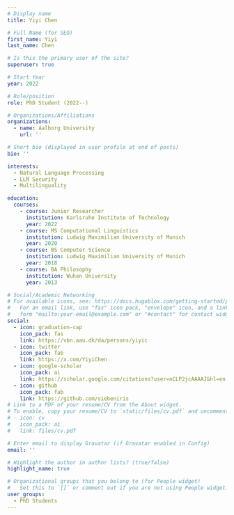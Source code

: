 ```yaml
---
# Display name
title: Yiyi Chen

# Full Name (for SEO)
first_name: Yiyi
last_name: Chen

# Is this the primary user of the site?
superuser: true

# Start Year
year: 2022

# Role/position
role: PhD Student (2022--)

# Organizations/Affiliations
organizations:
  - name: Aalborg University
    url: ''

# Short bio (displayed in user profile at end of posts)
bio: ''

interests:
  - Natural Language Processing
  - LLM Security
  - Multilinguality

education:
  courses:
    - course: Junior Researcher
      institution: Karlsruhe Institute of Technology
      year: 2022
    - course: MS Computational Linguistics
      institution: Ludwig Maximilian University of Munich
      year: 2020
    - course: BS Computer Science
      institution: Ludwig Maximilian University of Munich
      year: 2018
    - course: BA Philosophy
      institution: Wuhan University
      year: 2013

# Social/Academic Networking
# For available icons, see: https://docs.hugoblox.com/getting-started/page-builder/#icons
#   For an email link, use "fas" icon pack, "envelope" icon, and a link in the
#   form "mailto:your-email@example.com" or "#contact" for contact widget.
social:
  - icon: graduation-cap
    icon_pack: fas
    link: https://vbn.aau.dk/da/persons/yiyic
  - icon: twitter
    icon_pack: fab
    link: https://x.com/YiyiChen
  - icon: google-scholar
    icon_pack: ai
    link: https://scholar.google.com/citations?user=nCLP2jcAAAAJ&hl=en
  - icon: github
    icon_pack: fab
    link: https://github.com/siebeniris
# Link to a PDF of your resume/CV from the About widget.
# To enable, copy your resume/CV to `static/files/cv.pdf` and uncomment the lines below.
# - icon: cv
#   icon_pack: ai
#   link: files/cv.pdf

# Enter email to display Gravatar (if Gravatar enabled in Config)
email: ''

# Highlight the author in author lists? (true/false)
highlight_name: true

# Organizational groups that you belong to (for People widget)
#   Set this to `[]` or comment out if you are not using People widget.
user_groups:
  - PhD Students
---
```



